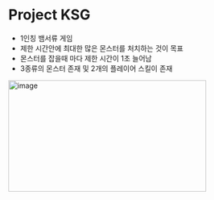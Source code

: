 # Project KSG

- 1인칭 뱀서류 게임
- 제한 시간안에 최대한 많은 몬스터를 처치하는 것이 목표
- 몬스터를 잡을때 마다 제한 시간이 1초 늘어남
- 3종류의 몬스터 존재 및 2개의 플레이어 스킬이 존재

<img width="393" height="221" alt="image" src="https://github.com/user-attachments/assets/3c49aaf2-4116-446c-9fc0-a502ec23efc5" />
